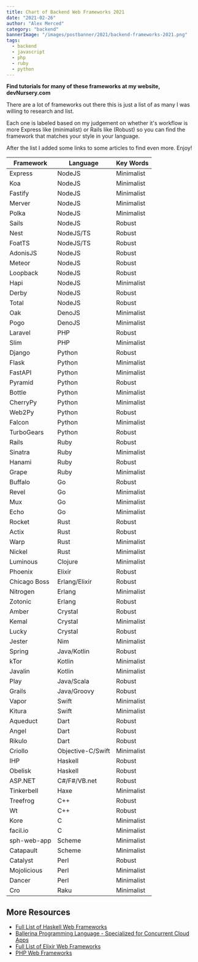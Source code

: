 ```yaml
---
title: Chart of Backend Web Frameworks 2021
date: "2021-02-26"
author: "Alex Merced"
category: "backend"
bannerImage: "/images/postbanner/2021/backend-frameworks-2021.png"
tags:
  - backend
  - javascript
  - php
  - ruby
  - python
---
```


**Find tutorials for many of these frameworks at my website, devNursery.com**

There are a lot of frameworks out there this is just a list of as many I was willing to research and list.

Each one is labeled based on my judgement on whether it's workflow is more Express like (minimalist) or Rails like (Robust) so you can find the framework that matches your style in your language.

After the list I added some links to some articles to find even more. Enjoy!

| Framework    | Language          | Key Words  |
| ------------ | ----------------- | ---------- |
| Express      | NodeJS            | Minimalist |
| Koa          | NodeJS            | Minimalist |
| Fastify      | NodeJS            | Minimalist |
| Merver       | NodeJS            | Minimalist |
| Polka        | NodeJS            | Minimalist |
| Sails        | NodeJS            | Robust     |
| Nest         | NodeJS/TS         | Robust     |
| FoatTS       | NodeJS/TS         | Robust     |
| AdonisJS     | NodeJS            | Robust     |
| Meteor       | NodeJS            | Robust     |
| Loopback     | NodeJS            | Robust     |
| Hapi         | NodeJS            | Minimalist |
| Derby        | NodeJS            | Robust     |
| Total        | NodeJS            | Robust     |
| Oak          | DenoJS            | Minimalist |
| Pogo         | DenoJS            | Minimalist |
| Laravel      | PHP               | Robust     |
| Slim         | PHP               | Minimalist |
| Django       | Python            | Robust     |
| Flask        | Python            | Minimalist |
| FastAPI      | Python            | Minimalist |
| Pyramid      | Python            | Robust     |
| Bottle       | Python            | Minimalist |
| CherryPy     | Python            | Minimalist |
| Web2Py       | Python            | Robust     |
| Falcon       | Python            | Minimalist |
| TurboGears   | Python            | Robust     |
| Rails        | Ruby              | Robust     |
| Sinatra      | Ruby              | Minimalist |
| Hanami       | Ruby              | Robust     |
| Grape        | Ruby              | Minimalist |
| Buffalo      | Go                | Robust     |
| Revel        | Go                | Minimalist |
| Mux          | Go                | Minimalist |
| Echo         | Go                | Minimalist |
| Rocket       | Rust              | Robust     |
| Actix        | Rust              | Robust     |
| Warp         | Rust              | Minimalist |
| Nickel       | Rust              | Minimalist |
| Luminous     | Clojure           | Minimalist |
| Phoenix      | Elixir            | Robust     |
| Chicago Boss | Erlang/Elixir     | Robust     |
| Nitrogen     | Erlang            | Minimalist |
| Zotonic      | Erlang            | Robust     |
| Amber        | Crystal           | Robust     |
| Kemal        | Crystal           | Minimalist |
| Lucky        | Crystal           | Robust     |
| Jester       | Nim               | Minimalist |
| Spring       | Java/Kotlin       | Robust     |
| kTor         | Kotlin            | Minimalist |
| Javalin      | Kotlin            | Minimalist |
| Play         | Java/Scala        | Robust     |
| Grails       | Java/Groovy       | Robust     |
| Vapor        | Swift             | Minimalist |
| Kitura       | Swift             | Minimalist |
| Aqueduct     | Dart              | Robust     |
| Angel        | Dart              | Robust     |
| Rikulo       | Dart              | Robust     |
| Criollo      | Objective-C/Swift | Minimalist |
| IHP          | Haskell           | Robust     |
| Obelisk      | Haskell           | Robust     |
| ASP.NET      | C#/F#/VB.net      | Robust     |
| Tinkerbell   | Haxe              | Minimalist |
| Treefrog     | C++               | Robust     |
| Wt           | C++               | Robust     |
| Kore         | C                 | Minimalist |
| facil.io     | C                 | Minimalist |
| sph-web-app  | Scheme            | Minimalist |
| Catapault    | Scheme            | Minimalist |
| Catalyst     | Perl              | Robust     |
| Mojolicious  | Perl              | Minimalist |
| Dancer       | Perl              | Minimalist |
| Cro          | Raku              | Minimalist |

## More Resources

- [Full List of Haskell Web Frameworks](https://wiki.haskell.org/Web/Frameworks)
- [Ballerina Programming Language - Specialized for Concurrent Cloud Apps](https://ballerina.io/)
- [Full List of Elixir Web Frameworks](https://nordicapis.com/13-frameworks-for-building-apis-in-elixir/)
- [PHP Web Frameworks](https://kinsta.com/blog/php-frameworks/)
